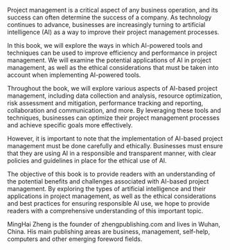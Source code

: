 
Project management is a critical aspect of any business operation, and its success can often determine the success of a company. As technology continues to advance, businesses are increasingly turning to artificial intelligence (AI) as a way to improve their project management processes.

In this book, we will explore the ways in which AI-powered tools and techniques can be used to improve efficiency and performance in project management. We will examine the potential applications of AI in project management, as well as the ethical considerations that must be taken into account when implementing AI-powered tools.

Throughout the book, we will explore various aspects of AI-based project management, including data collection and analysis, resource optimization, risk assessment and mitigation, performance tracking and reporting, collaboration and communication, and more. By leveraging these tools and techniques, businesses can optimize their project management processes and achieve specific goals more effectively.

However, it is important to note that the implementation of AI-based project management must be done carefully and ethically. Businesses must ensure that they are using AI in a responsible and transparent manner, with clear policies and guidelines in place for the ethical use of AI.

The objective of this book is to provide readers with an understanding of the potential benefits and challenges associated with AI-based project management. By exploring the types of artificial intelligence and their applications in project management, as well as the ethical considerations and best practices for ensuring responsible AI use, we hope to provide readers with a comprehensive understanding of this important topic.

MingHai Zheng is the founder of zhengpublishing.com and lives in Wuhan, China. His main publishing areas are business, management, self-help, computers and other emerging foreword fields.
